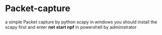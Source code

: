 # Packet-capture
 a simple Packet capture by python scapy  in windows
you should install the scapy first and enter <b>net start npf</b> in powershell by administrator
